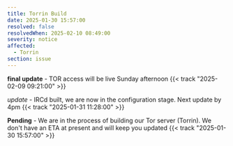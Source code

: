 ```yaml
---
title: Torrin Build
date: 2025-01-30 15:57:00
resolved: false
resolvedWhen: 2025-02-10 08:49:00
severity: notice
affected:
  - Torrin
section: issue
---
```


**final update** - TOR access will be live Sunday afternoon {{< track "2025-02-09 09:21:00" >}}

*update* - IRCd built, we are now in the configuration stage. Next update by 4pm {{< track "2025-01-31 11:28:00" >}}

**Pending** - We are in the process of building our Tor server (Torrin). We don't have an ETA at present and will keep you updated {{< track "2025-01-30 15:57:00" >}}
